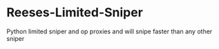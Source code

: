 # Reeses-Limited-Sniper
Python limited sniper and op proxies and will snipe faster than any other sniper
